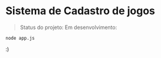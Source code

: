 <h1>Sistema de Cadastro de jogos</h1>

> Status do projeto: Em desenvolvimento:

```
node app.js
```

:)
